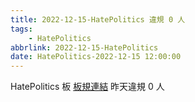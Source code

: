 ```yaml
---
title: 2022-12-15-HatePolitics 違規 0 人
tags:
    - HatePolitics
abbrlink: 2022-12-15-HatePolitics
date: HatePolitics-2022-12-15 12:00:00
---
```

HatePolitics 板 [板規連結](https://www.ptt.cc/bbs/HatePolitics/M.1617115262.A.D60.html)
昨天違規 0 人
